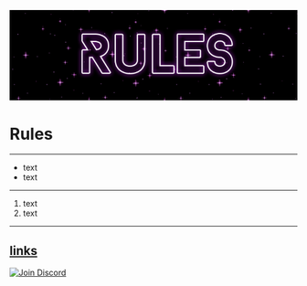 ![Bild konnte nicht geladen werden!](https://raw.githubusercontent.com/croxyrzz/Rules/refs/heads/main/404d44728065564cdaf896783864299f.gif)


# Rules
---
- text
- text
---
1. text
2. text
---
[links](https://google.com)
---
[![Join Discord](https://img.shields.io/badge/Join-Discord-5865F2?logo=discord&logoColor=white)](https://discord.gg/deinserver)

